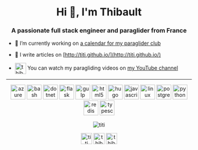 <h1 align="center">Hi 👋, I'm Thibault</h1>
<h3 align="center">A passionate full stack engineer and paraglider from France</h3>

- 🔭 I’m currently working on [a calendar for my paraglider club](https://github.com/LyonParapente/EventOrganizer/)

- 📝 I write articles on [http://titi.github.io/](http://titi.github.io/)

- <img align="center" src="https://cdn.jsdelivr.net/npm/simple-icons@3.0.1/icons/youtube.svg" alt="thibaultrohmer" height="30" width="30" /> You can watch my paragliding videos on [my YouTube channel](https://www.youtube.com/c/thibaultrohmer)

<hr />

<p align="center"><img src="https://www.vectorlogo.zone/logos/microsoft_azure/microsoft_azure-icon.svg" alt="azure" width="40" height="40"/> <img src="https://www.vectorlogo.zone/logos/gnu_bash/gnu_bash-icon.svg" alt="bash" width="40" height="40"/> <img src="https://devicons.github.io/devicon/devicon.git/icons/dot-net/dot-net-original-wordmark.svg" alt="dotnet" width="40" height="40"/> <img src="https://www.vectorlogo.zone/logos/pocoo_flask/pocoo_flask-icon.svg" alt="flask" width="40" height="40"/> <img src="https://devicons.github.io/devicon/devicon.git/icons/gulp/gulp-plain.svg" alt="gulp" width="40" height="40"/> <img src="https://devicons.github.io/devicon/devicon.git/icons/html5/html5-original-wordmark.svg" alt="html5" width="40" height="40"/> <img src="https://api.iconify.design/logos-hugo.svg" alt="hugo" width="40" height="40"/> <img src="https://devicons.github.io/devicon/devicon.git/icons/javascript/javascript-original.svg" alt="javascript" width="40" height="40"/> <img src="https://devicons.github.io/devicon/devicon.git/icons/linux/linux-original.svg" alt="linux" width="40" height="40"/> <img src="https://devicons.github.io/devicon/devicon.git/icons/postgresql/postgresql-original-wordmark.svg" alt="postgresql" width="40" height="40"/> <img src="https://devicons.github.io/devicon/devicon.git/icons/python/python-original.svg" alt="python" width="40" height="40"/> <img src="https://devicons.github.io/devicon/devicon.git/icons/redis/redis-original-wordmark.svg" alt="redis" width="40" height="40"/> <img src="https://devicons.github.io/devicon/devicon.git/icons/typescript/typescript-original.svg" alt="typescript" width="40" height="40"/></p>

<p align="center"><img align="center" src="https://github-readme-stats.vercel.app/api?username=titi&show_icons=true" alt="titi" /></p>

<p align="center">
<a href="https://dev.to/titi" target="blank"><img align="center" src="https://cdn.jsdelivr.net/npm/simple-icons@3.0.1/icons/dev-dot-to.svg" alt="titi" height="30" width="30" /></a>
<a href="https://linkedin.com/in/thibaultrohmer" target="blank"><img align="center" src="https://cdn.jsdelivr.net/npm/simple-icons@3.0.1/icons/linkedin.svg" alt="thibaultrohmer" height="30" width="30" /></a>
<a href="https://www.youtube.com/c/thibaultrohmer" target="blank"><img align="center" src="https://cdn.jsdelivr.net/npm/simple-icons@3.0.1/icons/youtube.svg" alt="thibaultrohmer" height="30" width="30" /></a>
</p>
